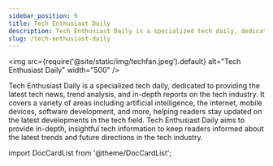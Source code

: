 ```yaml
---
sidebar_position: 9
title: Tech Enthusiast Daily
description: Tech Enthusiast Daily is a specialized tech daily, dedicated to providing the latest tech news, trend analysis, and in-depth reports on the tech industry. It covers a variety of areas including artificial intelligence, the internet, mobile devices, software development, and more, helping readers stay updated on the latest developments in the tech field. Tech Enthusiast Daily aims to provide in-depth, insightful tech information to keep readers informed about the latest trends and future directions in the tech industry.
slug: /tech-enthusiast-daily
---
```


<img
src={require('@site/static/img/techfan.jpeg').default}
alt="Tech Enthusiast Daily"
width="500"
/>

Tech Enthusiast Daily is a specialized tech daily, dedicated to providing the latest tech news, trend analysis, and in-depth reports on the tech industry. It covers a variety of areas including artificial intelligence, the internet, mobile devices, software development, and more, helping readers stay updated on the latest developments in the tech field. Tech Enthusiast Daily aims to provide in-depth, insightful tech information to keep readers informed about the latest trends and future directions in the tech industry.

import DocCardList from '@theme/DocCardList';

<DocCardList />